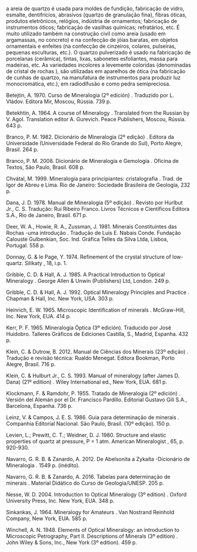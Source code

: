 a  areia  de  quartzo  é  usada  para  moldes  de  fundição,  fabricação  de  vidro,  esmalte,  dentifrícios,  abrasivos (quartzo  de  granulação  fina),  fibras  óticas,  produtos  eletrônicos,  relógios,  indústria  de  ornamentos;  fabricação  de instrumentos  óticos;  fabricação  de  vasilhas  químicas;  refratários,  etc.  É  muito  utilizado  também  na  construção  civil como areia (usado em argamassas, no concreto) e na confecção de jóias baratas, em objetos ornamentais e enfeites (na confecção de cinzeiros, colares, pulseiras, pequenas esculturas, etc.). O quartzo pulverizado é usado na fabricação de  porcelanas  (cerâmica),  tintas,  lixas,  sabonetes  esfoliantes,  massa  para  madeiras,  etc.  As  variedades  incolores  a levemente coloridas (denominadas de cristal de rochas ), são utilizadas em aparelhos de ótica (na fabricação de cunhas de  quartzo,  na  manufatura  de  instrumentos  para  produzir  luz  monocromática,  etc.),  em  radiodifusão  e  como  pedra semipreciosa.

Betejtin, A. 1970. Curso de Mineralogia (2º edición) . Traduzido por L. Vládov. Editora Mir, Moscou, Rússia. 739 p.

Betekhtin, A. 1964. A course of Mineralogy .  Translated from the Russian by V. Agol. Translation editor A. Gurevich. Peace Publishers, Moscou, Rússia. 643 p.

Branco, P. M. 1982. Dicionário de Mineralogia (2º edição) .  Editora  da  Universidade  (Universidade  Federal  do Rio Grande do Sul), Porto Alegre, Brasil. 264 p.

Branco, P. M. 2008. Dicionário de Mineralogia e Gemologia . Oficina de Textos, São Paulo, Brasil. 608 p.

Chvátal,  M.  1999. Mineralogia  para  principiantes:  cristalografia .  Trad.  de  Igor  de  Abreu  e  Lima.  Rio  de  Janeiro: Sociedade Brasileira de Geologia, 232 p.

Dana, J. D. 1978. Manual de Mineralogia (5º edição) .  Revisto por Hurlbut Jr., C. S. Tradução: Rui Ribeiro Franco. Livros Técnicos e Científicos Editora S.A., Rio de Janeiro, Brasil. 671 p.

Deer, W. A., Howie, R. A., Zussman, J. 1981. Minerais Constituintes das Rochas -uma introdução . Tradução de Luis E. Nabais Conde. Fundação Calouste Gulbenkian, Soc. Ind. Gráfica Telles da Silva Ltda, Lisboa, Portugal. 558 p.

Donnay, G. &amp; le Page, Y. 1974. Refinement of the crystal structure of low-quartz. Silikaty , 18, i.p. 1.

Gribble, C. D. &amp; Hall, A. J. 1985. A Practical Introduction to Optical Mineralogy . George Allen &amp; Unwin (Publishers) Ltd, London. 249 p.

Gribble, C. D. &amp; Hall, A. J. 1992. Optical Mineralogy Principles and Practice . Chapman &amp; Hall, Inc. New York, USA. 303 p.

Heinrich, E. W. 1965. Microscopic Identification of minerals . McGraw-Hill, Inc. New York, EUA. 414 p.

Kerr,  P.  F.  1965. Mineralogia  Óptica (3º  edición). Traducido  por  José  Huidobro.  Talleres  Gráficos  de  Ediciones Castilla, S., Madrid, Espanha. 432 p.

Klein,  C.  &amp;  Dutrow,  B.  2012. Manual de Ciências dos Minerais (23º edição) .  Tradução  e  revisão  técnica:  Rualdo Menegat. Editora Bookman, Porto Alegre, Brasil. 716 p.

Klein, C. &amp; Hulburt Jr., C. S. 1993. Manual of mineralogy (after James D. Dana) (21º edition) . Wiley International ed., New York, EUA. 681 p.

Klockmann, F. &amp; Ramdohr, P. 1955. Tratado de Mineralogia (2º edición) .  Versión del Alemán por el Dr. Francisco Pardillo. Editorial Gustavo Gili S.A., Barcelona, Espanha. 736 p.

Leinz, V. &amp; Campos, J. E. S. 1986. Guia para determinação de minerais . Companhia Editorial Nacional. São Paulo, Brasil. (10º edição). 150 p.

Levien,  L.;  Prewitt,  C.  T.;  Weidner,  D.  J.  1980.  Structure  and  elastic  properties  of  quartz  at  pressure,  P  =  1  atm. American Mineralogist , 65, p. 920-930.

Navarro, G. R. B. &amp; Zanardo, A. 2012. De Abelsonita a Zykaíta -Dicionário de Mineralogia . 1549 p. (inédito).

Navarro,  G.  R.  B.  &amp;  Zanardo,  A.  2016. Tabelas  para  determinação  de  minerais .  Material  Didático  do  Curso  de Geologia/UNESP. 205 p.

Nesse, W. D. 2004. Introduction to Optical Mineralogy (3º edition) . Oxford University Press, Inc. New York, EUA. 348 p.

Sinkankas, J. 1964. Mineralogy for Amateurs . Van Nostrand Reinhold Company, New York, EUA. 585 p.

Winchell,  A.  N.  1948. Elements  of  Optical  Mineralogy:  an  introduction  to  Microscopic  Petrography,  Part  II. Descriptions of Minerals (3º edition) . John Wiley &amp; Sons, Inc., New York (3º edition). 459 p.